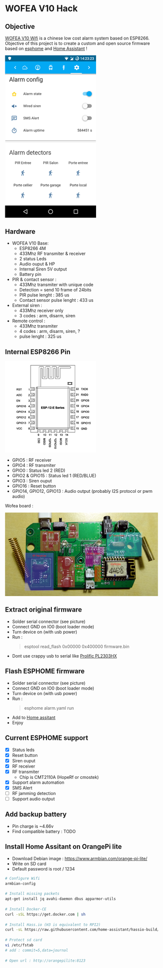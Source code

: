 # WOFEA V10 Hack
## Objective
[WOFEA V10 Wifi](https://wofea.fr.aliexpress.com/store/group/V10-Wifi-alarm/902213_513571047.html?spm=a2g0w.12010612.0.0.19cf6442fpjjrc) is a chinese low cost alarm system based on ESP8266.
Objective of this project is to create a custom and open source firmware based on [esphome](https://esphome.io/) and [Home Assistant](https://www.home-assistant.io/) ! 

<img src="screenshot.png" alt="drawing" width="300"/>

## Hardware
- WOFEA V10 Base:
    - ESP8266 4M
    - 433Mhz RF transmiter & receiver
    - 2 status Leds
    - Audio ouput & HP
    - Internal Siren 5V output
    - Battery pin
- PIR & contact sensor :
    - 433Mhz transmiter with unique code
    - Detection = send 10 frame of 24bits
    - PIR pulse lenght : 385 us
    - Contact sensor pulse lenght : 433 us
- External siren :
    - 433Mhz receiver only
    - 3 codes : arm, disarm, siren
- Remote control :
    - 433Mhz transmiter
    - 4 codes : arm, disarm, siren, ?
    - pulse lenght : 325 us

## Internal ESP8266 Pin

<img src="esp8266.jpg" alt="drawing" width="300"/>

- GPIO5 : RF receiver
- GPIO4 : RF transmiter
- GPIO0 : Status led 2 (RED)
- GPIO2 & GPIO15 : Status led 1 (RED/BLUE)
- GPIO3 : Siren ouput
- GPIO16 : Reset button
- GPIO14, GPIO12, GPIO13 : Audio output (probably I2S protocol or pwm audio)

Wofea board :

<img src="wofea_hw.jpg" alt="drawing" width="600"/>

## Extract original firmware
- Solder serial connector (see picture)
- Connect GND on IO0 (boot loader mode)
- Turn device on (with usb power)
- Run : 
    > esptool read_flash 0x00000 0x400000 firmware.bin
- Dont use crappy usb to serial like [Prolific PL2303HX](https://vilimpoc.org/blog/.../esptool-usb-serial-adapter-shootout/)

## Flash ESPHOME firmware
- Solder serial connector (see picture)
- Connect GND on IO0 (boot loader mode)
- Turn device on (with usb power)
- Run : 
    > esphome alarm.yaml run
- Add to [Home assitant](https://www.home-assistant.io/components/esphome/)
- Enjoy

## Current ESPHOME support
- [x] Status leds 
- [x] Reset button
- [x] Siren ouput
- [x] RF receiver
- [X] RF transmiter
    - Chip is CMT2110A (HopeRf or cmostek)
- [x] Support alarm automation
- [x] SMS Alert
- [ ] RF jamming detection
- [ ] Support audio output

## Add backup battery
- Pin charge is ~4.66v
- Find compatible battery : TODO

## Install Home Assitant on OrangePi lite
- Download Debian image : https://www.armbian.com/orange-pi-lite/
- Write on SD card
- Default password is root / 1234

```sh
# Configure Wifi
armbian-config

# Install missing packets
apt-get install jq avahi-daemon dbus apparmor-utils

# Install Docker-CE
curl -sSL https://get.docker.com | sh

# Install Hass.io (H3 is equivalent to RPI2)
curl -sL https://raw.githubusercontent.com/home-assistant/hassio-build/master/install/hassio_install | bash -s -- -m raspberrypi2

# Protect sd card
vi /etc/fstab
# add : commit=5,data=journal

# Open url : http://orangepilite:8123
```

